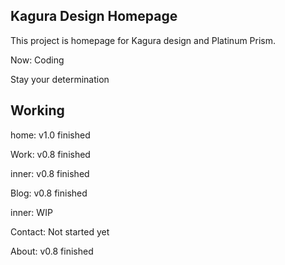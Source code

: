 ## Kagura Design Homepage

This project is homepage for Kagura design and Platinum Prism.

Now: Coding

Stay your determination

## Working

home: v1.0 finished

Work: v0.8 finished

inner: v0.8 finished

Blog: v0.8 finished

inner: WIP

Contact: Not started yet

About: v0.8 finished